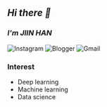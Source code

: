 
## _Hi there 👋_
### _I'm JIIN HAN_

![Instagram](https://img.shields.io/badge/Instagram-%#E4405F?style=for-the-badge&logo=Instagram&logoColor=white&link=https://instagram.com/1_rec0g)
![Blogger](https://img.shields.io/badge/Blogger-#2D8C3C?style=for-the-badge&logo=blogger&logoColor=white&link=https://blog.naver.com/zzinzziny_)
![Gmail](https://img.shields.io/badge/Gmail-D14836?style=for-the-badge&logo=gmail&logoColor=white&link=mailto:gkswldls8671@gmail.com)


### Interest
- Deep learning
- Machine learning
- Data science 



